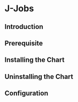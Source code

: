 # J-Jobs

## Introduction

## Prerequisite

## Installing the Chart

## Uninstalling the Chart


## Configuration
